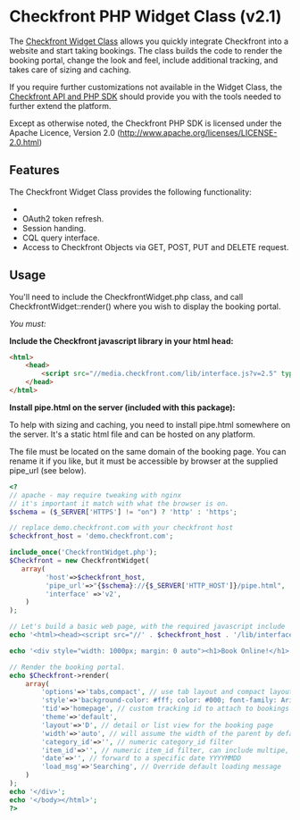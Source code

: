 Checkfront PHP Widget Class (v2.1)
==========================

The [Checkfront Widget Class](http://www.checkfront.com/developers/widget/) allows you 
quickly integrate Checkfront into a website and start taking bookings. The class
builds the code to render the booking portal, change the look and feel, include 
additional tracking, and takes care of sizing and caching.

If you require further customizations not available in the Widget Class, the [Checkfront API and PHP SDK](http://www.checkfront.com/developers/api/) 
should provide you with the tools needed to further extend the platform.


Except as otherwise noted, the Checkfront PHP SDK is licensed under the Apache Licence, Version 2.0
(http://www.apache.org/licenses/LICENSE-2.0.html)

Features
--------

The Checkfront Widget Class provides the following functionality:

*  
* OAuth2 token refresh.
* Session handing.
* CQL query interface.
* Access to Checkfront Objects via GET, POST, PUT and DELETE request.

Usage
-----

You'll need to include the CheckfrontWidget.php class, and call 
CheckfrontWidget::render() where you wish to display the booking portal.

*You must:*

**Include the Checkfront javascript library in your html head:**

```html
<html>
	<head>
		<script src="//media.checkfront.com/lib/interface.js?v=2.5" type="text/javascript"></script>
	</head>
</html>
```

**Install pipe.html on the server (included with this package):**

To help with sizing and caching, you need to install pipe.html somewhere on the server. It's a static
html file and can be hosted on any platform.

The file must be located on the same domain of the booking page. You can rename it if 
you like, but it must be accessible by browser at the supplied pipe_url (see below).


```php
<?
// apache - may require tweaking with nginx
// it's important it match with what the browser is on.
$schema = ($_SERVER['HTTPS'] != "on") ? 'http' : 'https'; 

// replace demo.checkfront.com with your checkfront host
$checkfront_host = 'demo.checkfront.com'; 

include_once('CheckfrontWidget.php');
$Checkfront = new CheckfrontWidget(
   array(
         'host'=>$checkfront_host, 
         'pipe_url'=>"{$schema}://{$_SERVER['HTTP_HOST']}/pipe.html", 
         'interface' =>'v2',
    )
);

// Let's build a basic web page, with the required javascript include 
echo '<html><head><script src="//' . $checkfront_host . '/lib/interface.js?v=3" type="text/javascript"></script></head><body>';

echo '<div style="width: 1000px; margin: 0 auto"><h1>Book Online!</h1>';

// Render the booking portal.
echo $Checkfront->render(
    array(
        'options'=>'tabs,compact', // use tab layout and compact layout (optional)
        'style'=>'background-color: #fff; color: #000; font-family: Arial',
        'tid'=>'homepage', // custom tracking id to attach to bookings
		'theme'=>'default',
		'layout'=>'D', // detail or list view for the booking page
		'width'=>'auto', // will assume the width of the parent by default
		'category_id'=>'', // numeric category_id filter
        'item_id'=>'', // numeric item_id filter, can include multipe, eg 1,4,2
        'date'=>'', // forward to a specific date YYYYMMDD
        'load_msg'=>'Searching', // Override default loading message
    )
);
echo '</div>';
echo '</body></html>';
?>
```



